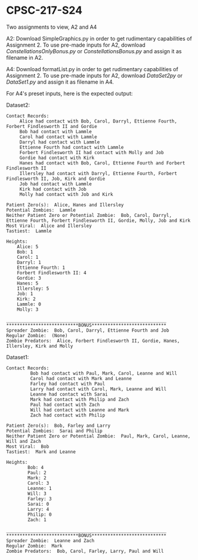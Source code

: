 # CPSC-217-S24

Two assignments to view, A2 and A4

A2:
Download SimpleGraphics.py in order to get rudimentary capabilities of Assignment 2.
To use pre-made inputs for A2, download _ConstellationsOnlyBonus.py_ or _ConstellationsBonus.py_ and assign it as filename in A2.

A4:
Download formatList.py in order to get rudimentary capabilities of Assignment 2.
To use pre-made inputs for A2, download _DataSet2py_ or _DataSet1.py_ and assign it as filename in A4.

  For A4's preset inputs, here is the expected output:
    
Dataset2:
	    
	Contact Records: 
		 Alice had contact with Bob, Carol, Darryl, Ettienne Fourth, Forbert Findlesworth II and Gordie
		 Bob had contact with Lammle
		 Carol had contact with Lammle
		 Darryl had contact with Lammle
		 Ettienne Fourth had contact with Lammle
		 Forbert Findlesworth II had contact with Molly and Job
		 Gordie had contact with Kirk
		 Hanes had contact with Bob, Carol, Ettienne Fourth and Forbert Findlesworth II
		 Illersley had contact with Darryl, Ettienne Fourth, Forbert Findlesworth II, Job, Kirk and Gordie
		 Job had contact with Lammle
		 Kirk had contact with Job
		 Molly had contact with Job and Kirk
	
	Patient Zero(s):  Alice, Hanes and Illersley
	Potential Zombies:  Lammle
	Neither Patient Zero or Potential Zombie:  Bob, Carol, Darryl, Ettienne Fourth, Forbert Findlesworth II, Gordie, Molly, Job and Kirk
	Most Viral:  Alice and Illersley
	Tastiest:  Lammle
	
	Heights: 
		Alice: 5
		Bob: 1
		Carol: 1
		Darryl: 1
		Ettienne Fourth: 1
		Forbert Findlesworth II: 4
		Gordie: 3
		Hanes: 5
		Illersley: 5
		Job: 1
		Kirk: 2
		Lammle: 0
		Molly: 3
	
	____________________________________________________________
	***************************BONUS****************************
	Spreader Zombie:  Bob, Carol, Darryl, Ettienne Fourth and Job
	Regular Zombie:  (None)
	Zombie Predators:  Alice, Forbert Findlesworth II, Gordie, Hanes, Illersley, Kirk and Molly 
	
	
Dataset1:

	Contact Records: 
	         Bob had contact with Paul, Mark, Carol, Leanne and Will
	         Carol had contact with Mark and Leanne
	         Farley had contact with Paul
	         Larry had contact with Carol, Mark, Leanne and Will
	         Leanne had contact with Sarai
	         Mark had contact with Philip and Zach
	         Paul had contact with Zach
	         Will had contact with Leanne and Mark
	         Zach had contact with Philip
	
	Patient Zero(s):  Bob, Farley and Larry
	Potential Zombies:  Sarai and Philip
	Neither Patient Zero or Potential Zombie:  Paul, Mark, Carol, Leanne, Will and Zach
	Most Viral:  Bob
	Tastiest:  Mark and Leanne
	
	Heights: 
	        Bob: 4
	        Paul: 2
	        Mark: 2
	        Carol: 3
	        Leanne: 1
	        Will: 3
	        Farley: 3
	        Sarai: 0
	        Larry: 4
	        Philip: 0
	        Zach: 1
	
	____________________________________________________________
	***************************BONUS****************************
	Spreader Zombie:  Leanne and Zach
	Regular Zombie:  Mark
	Zombie Predators:  Bob, Carol, Farley, Larry, Paul and Will 
	
	    

